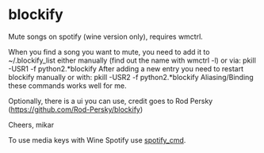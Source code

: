 blockify
========

Mute songs on spotify (wine version only), requires wmctrl.

When you find a song you want to mute, you need to add it to
~/.blockify_list either manually (find out the name with wmctrl -l) or via:
pkill -USR1 -f python2.*blockify
After adding a new entry you need to restart blockify manually or with:
pkill -USR2 -f python2.*blockify
Aliasing/Binding these commands works well for me.

Optionally, there is a ui you can use, credit goes to
Rod Persky (https://github.com/Rod-Persky/blockify)

Cheers,
mikar

To use media keys with Wine Spotify use [spotify_cmd](https://code.google.com/p/spotifycmd/).
